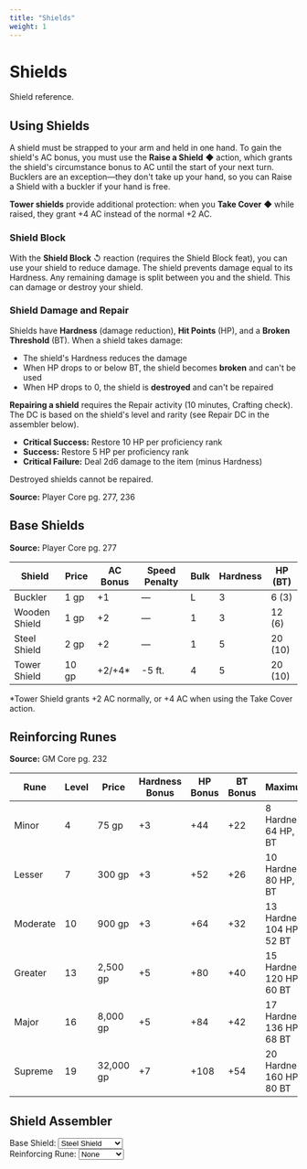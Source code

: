 ```yaml
---
title: "Shields"
weight: 1
---
```


# Shields

Shield reference.

## Using Shields

A shield must be strapped to your arm and held in one hand. To gain the shield's AC bonus, you must use the **Raise a Shield** ◆ action, which grants the shield's circumstance bonus to AC until the start of your next turn. Bucklers are an exception—they don't take up your hand, so you can Raise a Shield with a buckler if your hand is free.

**Tower shields** provide additional protection: when you **Take Cover** ◆ while raised, they grant +4 AC instead of the normal +2 AC.

### Shield Block

With the **Shield Block** ↺ reaction (requires the Shield Block feat), you can use your shield to reduce damage. The shield prevents damage equal to its Hardness. Any remaining damage is split between you and the shield. This can damage or destroy your shield.

### Shield Damage and Repair

Shields have **Hardness** (damage reduction), **Hit Points** (HP), and a **Broken Threshold** (BT). When a shield takes damage:
- The shield's Hardness reduces the damage
- When HP drops to or below BT, the shield becomes **broken** and can't be used
- When HP drops to 0, the shield is **destroyed** and can't be repaired

**Repairing a shield** requires the Repair activity (10 minutes, Crafting check). The DC is based on the shield's level and rarity (see Repair DC in the assembler below).
- **Critical Success:** Restore 10 HP per proficiency rank
- **Success:** Restore 5 HP per proficiency rank
- **Critical Failure:** Deal 2d6 damage to the item (minus Hardness)

Destroyed shields cannot be repaired.

**Source:** Player Core pg. 277, 236

## Base Shields

**Source:** Player Core pg. 277

| Shield | Price | AC Bonus | Speed Penalty | Bulk | Hardness | HP (BT) |
|--------|-------|----------|---------------|------|----------|---------|
| Buckler | 1 gp | +1 | — | L | 3 | 6 (3) |
| Wooden Shield | 1 gp | +2 | — | 1 | 3 | 12 (6) |
| Steel Shield | 2 gp | +2 | — | 1 | 5 | 20 (10) |
| Tower Shield | 10 gp | +2/+4* | -5 ft. | 4 | 5 | 20 (10) |

*Tower Shield grants +2 AC normally, or +4 AC when using the Take Cover action.

## Reinforcing Runes

**Source:** GM Core pg. 232

| Rune | Level | Price | Hardness Bonus | HP Bonus | BT Bonus | Maximum |
|------|-------|-------|----------------|----------|----------|---------|
| Minor | 4 | 75 gp | +3 | +44 | +22 | 8 Hardness, 64 HP, 32 BT |
| Lesser | 7 | 300 gp | +3 | +52 | +26 | 10 Hardness, 80 HP, 40 BT |
| Moderate | 10 | 900 gp | +3 | +64 | +32 | 13 Hardness, 104 HP, 52 BT |
| Greater | 13 | 2,500 gp | +5 | +80 | +40 | 15 Hardness, 120 HP, 60 BT |
| Major | 16 | 8,000 gp | +5 | +84 | +42 | 17 Hardness, 136 HP, 68 BT |
| Supreme | 19 | 32,000 gp | +7 | +108 | +54 | 20 Hardness, 160 HP, 80 BT |

## Shield Assembler

<div class="shield-calculator">
  <div>
    <label for="shield-select-en">Base Shield:</label>
    <select id="shield-select-en" onchange="calculateShield('en')">
      <option value="buckler">Buckler</option>
      <option value="wooden">Wooden Shield</option>
      <option value="steel" selected>Steel Shield</option>
      <option value="tower">Tower Shield</option>
    </select>
  </div>

  <div>
    <label for="rune-select-en">Reinforcing Rune:</label>
    <select id="rune-select-en" onchange="calculateShield('en')">
      <option value="none" selected>None</option>
      <option value="minor">Minor</option>
      <option value="lesser">Lesser</option>
      <option value="moderate">Moderate</option>
      <option value="greater">Greater</option>
      <option value="major">Major</option>
      <option value="supreme">Supreme</option>
    </select>
  </div>

  <div id="shield-result-en"></div>
</div>

<script>
document.addEventListener('DOMContentLoaded', function() {
  calculateShield('en');
});
</script>
